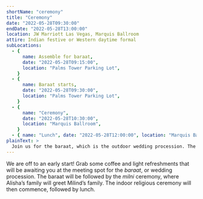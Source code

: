 ```yaml
---
shortName: "ceremony"
title: "Ceremony"
date: "2022-05-28T09:30:00"
endDate: "2022-05-28T13:00:00"
location: JW Marriott Las Vegas, Marquis Ballroom
attire: Indian festive or Western daytime formal
subLocations:
  - {
      name: Assemble for baraat,
      date: "2022-05-28T09:15:00",
      location: "Palms Tower Parking Lot",
    }
  - {
      name: Baraat starts,
      date: "2022-05-28T09:30:00",
      location: "Palms Tower Parking Lot",
    }
  - {
      name: "Ceremony",
      date: "2022-05-28T10:30:00",
      location: "Marquis Ballroom",
    }
  - { name: "Lunch", date: "2022-05-28T12:00:00", location: "Marquis Ballroom" }
plainText: >
  Join us for the baraat, which is the outdoor wedding procession. The baraat will be followed by the indoor religious ceremony, then lunch.
---
```


We are off to an early start! Grab some coffee and light refreshments that will be awaiting you at the meeting spot for the _baraat_, or wedding procession. The baraat will be followed by the _milni_ ceremony, where Alisha’s family will greet Milind’s family. The indoor religious ceremony will then commence, followed by lunch.
